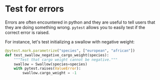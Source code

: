 # Test for errors

Errors are often encountered in python and they are useful to tell users that
they are doing something wrong. `pytest` allows you to easily test if the
correct error is raised.

For instance, let's test initializing a swallow with negative weight:

```python
@pytest.mark.parametrize("species", ["european", "african"])
def test_swallow_negative_cargo_weight(species):
    """Test that cargo weight cannot be negative."""
    swallow = Swallow(species=species)
    with pytest.raises(ValueError):
        swallow.cargo_weight = -1
```
